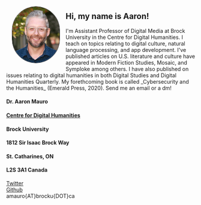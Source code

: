 <h1 style="display:none;">Dr. Aaron Mauro</h1>
<img src="portrait.jpg" style="border: 1px solid;border-radius: 180px;float:left;width:25%;margin:3%">

## Hi, my name is Aaron!
<div style="margin-top:3%;margin-bottom:3%;">
I'm Assistant Professor of Digital Media at Brock University in the Centre for Digital Humanities. I teach on topics relating to digital culture, natural language processing, and app development. I've published articles on U.S. literature and culture have appeared in Modern Fiction Studies, Mosaic, and Symploke among others. I have also published on issues relating to digital humanities in both Digital Studies and Digital Humanities Quarterly. My forethcoming book is called _Cybersecurity and the Humanities_ (Emerald Press, 2020). Send me an email or a dm!
</div>

#### Dr. Aaron Mauro
#### [Centre for Digital Humanities](https://brocku.ca/humanities/digital-humanities/)
#### Brock University
#### 1812 Sir Isaac Brock Way
#### St. Catharines, ON
#### L2S 3A1 Canada

[Twitter](https://www.twitter.com/onthename)
<br>
[Github](https://www.github.com/aaronmauro)
<br>
amauro{AT}brocku{DOT}ca
